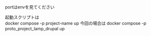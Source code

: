 portはenvを見てください

起動スクリプトは  
docker compose -p project-name up 
今回の場合は docker compose -p proto_project_lamp_drupal up  
